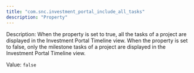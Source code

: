 ```yaml
---
title: "com.snc.investment_portal_include_all_tasks"
description: "Property"
---
```


Description: When the property is set to true, all the tasks of a project are displayed in the Investment Portal Timeline view.
When the property is set to false, only the milestone tasks of a project are displayed in the Investment Portal Timeline view.

Value: `false`
